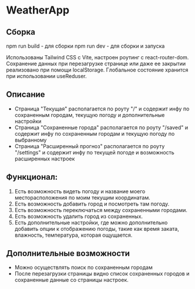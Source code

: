# WeatherApp

## Сборка

npm run build - для сборки
npm run dev - для сборки и запуска

Использованы Tailwind CSS с Vite, настроен роутинг с react-router-dom. Сохранение данных при перезагрузке странице или даже ее закрытии реализовано при помощи localStorage. Глобальное состояние хранится при использовании useReduser.

## Описание 

- Страница "Текущая" располагается по роуту "/" и содержит инфу по сохраненным городам, текущую погоду и дополнительные настройки
- Страница "Сохраненные города" располагается по роуту "/saved" и содержит инфу по сохраненным городам и текущую погоду по выбранному
- Страница "Расширенный прогноз" располагается по роуту "/settings" и содержит инфу по текущей погоде и возможность расширенных настроек

## Функционал:

1. Есть возможность видеть погоду и название моего месторасположения по моим текущим координатам.
2. Есть возможность добавить город и посмотреть там погоду.
3. Есть возможность переключаться между сохраненными городами.
4. Есть возможность удалить город из сохраненных.
5. Есть дополнительные настройки, где можно дополнительно добавить опции к отображению погоды, такие как время заката, влажность, температура, которая ощущается.

## Дополнительные возможности

- Можно осуществлять поиск по сохраненным городам
- После перезагрузки страницы видно список сохраненных городов и сохраненные данные со страницы настроек.
